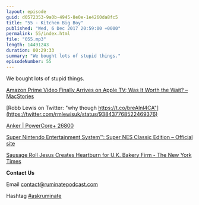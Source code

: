 ```yaml
---
layout: episode
guid: d0572353-9a0b-4945-8e0e-1e4260da8fc5
title: "55 - Kitchen Big Boy"
published: "Wed, 6 Dec 2017 20:59:00 +0000"
permalink: 55/index.html
file: "055.mp3"
length: 14491243
duration: 00:29:33
summary: "We bought lots of stupid things."
episodeNumber: 55
---
```


We bought lots of stupid things.

[Amazon Prime Video Finally Arrives on Apple TV; Was It Worth the Wait? – MacStories](https://www.macstories.net/news/amazon-prime-video-finally-arrives-on-apple-tv-was-it-worth-the-wait/)

[Robb Lewis on Twitter: "why though https://t.co/breAlnl4CA"](https://twitter.com/rmlewisuk/status/938437768522469376)

[Anker | PowerCore+ 26800](https://www.anker.com/products/variant/PowerCore%2B-26800/A1374011)

[Super Nintendo Entertainment System™: Super NES Classic Edition – Official site](https://www.nintendo.com/super-nes-classic/)

[Sausage Roll Jesus Creates Heartburn for U.K. Bakery Firm - The New York Times](https://www.nytimes.com/2017/11/16/world/europe/sausage-jesus-greggs.html)

**Contact Us**

Email [contact@ruminatepodcast.com](mailto:contact@ruminatepodcast.com)

Hashtag [#askruminate](https://twitter.com/search?q=askruminate)
